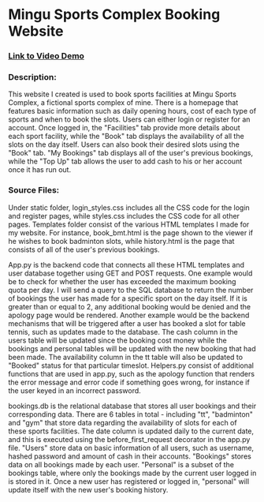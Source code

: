 # Mingu Sports Complex Booking Website

### [Link to Video Demo](https://youtu.be/hQbQK-tsBug)

### Description:

This website I created is used to book sports facilities at Mingu Sports Complex, a fictional sports complex of mine. There is a homepage that features basic information such as daily opening hours, cost of each type of sports and when to book the slots. Users can either login or register for an account. Once logged in, the "Facilities" tab provide more details about each sport facility, while the "Book" tab displays the availability of all the slots on the day itself. Users can also book their desired slots using the "Book" tab. "My Bookings" tab displays all of the user's previous bookings, while the "Top Up" tab allows the user to add cash to his or her account once it has run out.

### Source Files:

Under static folder, login_styles.css includes all the CSS code for the login and register pages, while styles.css includes the CSS code for all other pages. Templates folder consist of the various HTML templates I made for my website. For instance, book_bmt.html is the page shown to the viewer if he wishes to book badminton slots, while history.html is the page that consists of all of the user's previous bookings.

App.py is the backend code that connects all these HTML templates and user database together using GET and POST requests. One example would be to check for whether the user has exceeded the maximum booking quota per day. I will send a query to the SQL database to return the number of bookings the user has made for a specific sport on the day itself. If it is greater than or equal to 2, any additional booking would be denied and the apology page would be rendered. Another example would be the backend mechanisms that will be triggered after a user has booked a slot for table tennis, such as updates made to the database. The cash column in the users table will be updated since the booking cost money while the bookings and personal tables will be updated with the new booking that had been made. The availability column in the tt table will also be updated to "Booked" status for that particular timeslot. Helpers.py consist of additional functions that are used in app.py, such as the apology function that renders the error message and error code if something goes wrong, for instance if the user keyed in an incorrect password.

bookings.db is the relational database that stores all user bookings and their corresponding data. There are 6 tables in total - including "tt", "badminton" and "gym" that store data regarding the availability of slots for each of these sports facilities. The date column is updated daily to the current date, and this is executed using the before_first_request decorator in the app.py file. "Users" store data on basic information of all users, such as username, hashed password and amount of cash in their accounts. "Bookings" stores data on all bookings made by each user. "Personal" is a subset of the bookings table, where only the bookings made by the current user logged in is stored in it. Once a new user has registered or logged in, "personal" will update itself with the new user's booking history.
